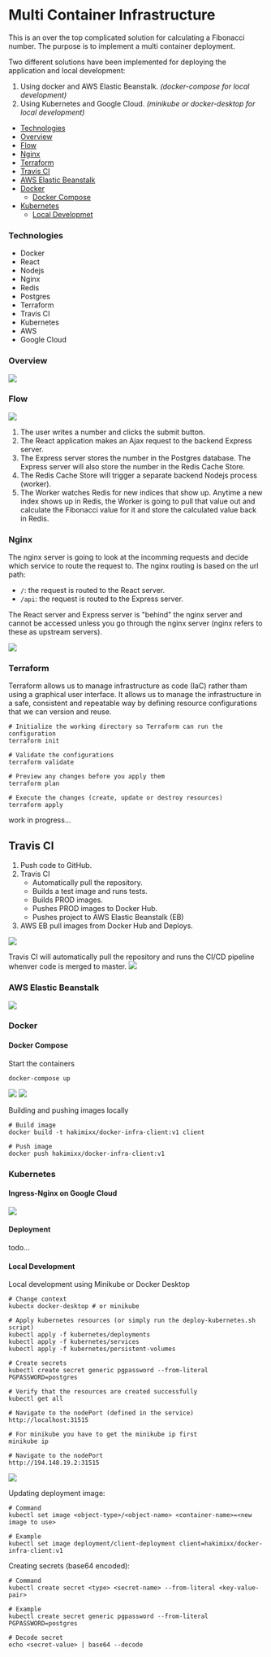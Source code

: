 # Multi Container Infrastructure

This is an over the top complicated solution for calculating a Fibonacci number.
The purpose is to implement a multi container deployment.

Two different solutions have been implemented for deploying the application
and local development:
1. Using docker and AWS Elastic Beanstalk.
   _(docker-compose for local development)_
2. Using Kubernetes and Google Cloud.
   _(minikube or docker-desktop for local development)_

* [Technologies](#technologies)
* [Overview](#overview)
* [Flow](#flow)
* [Nginx](#nginx)
* [Terraform](#terraform)
* [Travis CI](#travis-ci)
* [AWS Elastic Beanstalk](#aws-elastic-beanstalk)
* [Docker](#docker)
  * [Docker Compose](#docker-compose)
* [Kubernetes](#kubernetes)
  * [Local Developmet](#local-development)

### Technologies
* Docker
* React
* Nodejs
* Nginx
* Redis
* Postgres
* Terraform
* Travis CI
* Kubernetes
* AWS
* Google Cloud

### Overview
![](resources/images/overview.png)

### Flow
![](resources/images/flow.png)

1. The user writes a number and clicks the submit button.
2. The React application makes an Ajax request to the backend Express server.
3. The Express server stores the number in the Postgres database. The Express server will also
   store the number in the Redis Cache Store.
4. The Redis Cache Store will trigger a separate backend Nodejs process (worker).
5. The Worker watches Redis for new indices that show up. Anytime a new index shows up in Redis,
   the Worker is going to pull that value out and calculate the Fibonacci value for it and store the calculated
   value back in Redis.

### Nginx
The nginx server is going to look at the incomming requests and decide which
service to route the request to. The nginx routing is based on the url path:
* `/`: the request is routed to the React server.
* `/api`: the request is routed to the Express server.

The React server and Express server is "behind" the nginx server and cannot be accessed
unless you go through the nginx server (nginx refers to these as upstream servers).

![](resources/images/nginx-routing.png)

### Terraform 
Terraform allows us to manage infrastructure as code (IaC) rather tham using a graphical
user interface. It allows us to manage the infrastructure in a safe, consistent and 
repeatable way by defining resource configurations that we can version and reuse.
```shell
# Initialize the working directory so Terraform can run the configuration
terraform init

# Validate the configurations
terraform validate

# Preview any changes before you apply them 
terraform plan 

# Execute the changes (create, update or destroy resources)
terraform apply
```
work in progress...

## Travis CI 
1. Push code to GitHub.
2. Travis CI
   * Automatically pull the repository. 
   * Builds a test image and runs tests. 
   * Builds PROD images. 
   * Pushes PROD images to Docker Hub. 
   * Pushes project to AWS Elastic Beanstalk (EB) 
3. AWS EB pull images from Docker Hub and Deploys. 

![](resources/images/ci-cd.png)

Travis CI will automatically pull the repository and runs the CI/CD pipeline whenver code is merged to master. 
![](resources/images/travis-ci.png)

### AWS Elastic Beanstalk
![](resources/images/deployment.png)

### Docker 
#### Docker Compose
Start the containers 
```shell
docker-compose up
```
![](resources/images/containers.png)
![](resources/images/app.png)

Building and pushing images locally
```shell
# Build image 
docker build -t hakimixx/docker-infra-client:v1 client

# Push image
docker push hakimixx/docker-infra-client:v1
```

### Kubernetes

#### Ingress-Nginx on Google Cloud
![](resources/images/k8s-overview.png)

#### Deployment 
todo...

#### Local Development
Local development using Minikube or Docker Desktop 
```shell
# Change context 
kubectx docker-desktop # or minikube

# Apply kubernetes resources (or simply run the deploy-kubernetes.sh script)
kubectl apply -f kubernetes/deployments
kubectl apply -f kubernetes/services
kubectl apply -f kubernetes/persistent-volumes

# Create secrets
kubectl create secret generic pgpassword --from-literal PGPASSWORD=postgres

# Verify that the resources are created successfully
kubectl get all

# Navigate to the nodePort (defined in the service)
http://localhost:31515

# For minikube you have to get the minikube ip first
minikube ip 

# Navigate to the nodePort
http://194.148.19.2:31515
```

![](resources/images/cluster.png)

Updating deployment image: 
```shell
# Command 
kubectl set image <object-type>/<object-name> <container-name>=<new image to use>

# Example
kubectl set image deployment/client-deployment client=hakimixx/docker-infra-client:v1
```

Creating secrets (base64 encoded):
```shell
# Command
kubectl create secret <type> <secret-name> --from-literal <key-value-pair>

# Example 
kubectl create secret generic pgpassword --from-literal PGPASSWORD=postgres

# Decode secret
echo <secret-value> | base64 --decode
```
